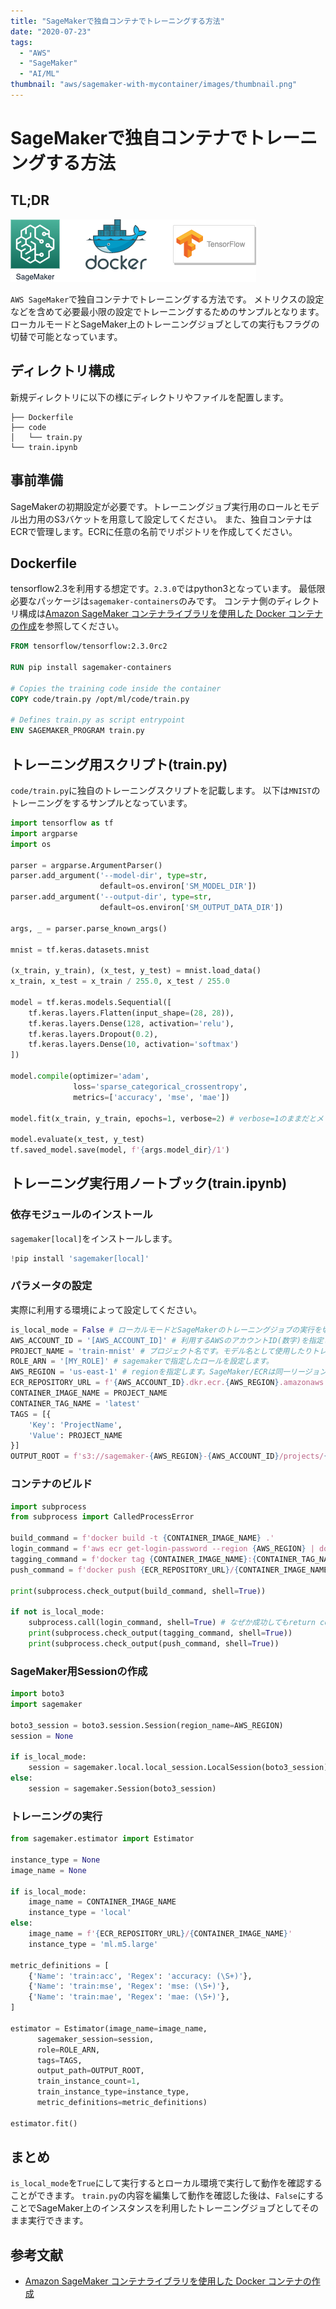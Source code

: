 ```yaml
---
title: "SageMakerで独自コンテナでトレーニングする方法"
date: "2020-07-23"
tags:
  - "AWS"
  - "SageMaker"
  - "AI/ML"
thumbnail: "aws/sagemaker-with-mycontainer/images/thumbnail.png"
---
```

# SageMakerで独自コンテナでトレーニングする方法

## TL;DR

![](images/thumbnail.png)

`AWS SageMaker`で独自コンテナでトレーニングする方法です。
メトリクスの設定などを含めて必要最小限の設定でトレーニングするためのサンプルとなります。
ローカルモードとSageMaker上のトレーニングジョブとしての実行もフラグの切替で可能となっています。

## ディレクトリ構成

新規ディレクトリに以下の様にディレクトリやファイルを配置します。

```
├── Dockerfile
├── code
│   └── train.py
└── train.ipynb
```
## 事前準備

SageMakerの初期設定が必要です。トレーニングジョブ実行用のロールとモデル出力用のS3バケットを用意して設定してください。
また、独自コンテナはECRで管理します。ECRに任意の名前でリポジトリを作成してください。

## Dockerfile

tensorflow2.3を利用する想定です。`2.3.0`ではpython3となっています。
最低限必要なパッケージは`sagemaker-containers`のみです。
コンテナ側のディレクトリ構成は[Amazon SageMaker コンテナライブラリを使用した Docker コンテナの作成](https://docs.aws.amazon.com/ja_jp/sagemaker/latest/dg/amazon-sagemaker-containers.html)を参照してください。

```Dockerfile
FROM tensorflow/tensorflow:2.3.0rc2

RUN pip install sagemaker-containers

# Copies the training code inside the container
COPY code/train.py /opt/ml/code/train.py

# Defines train.py as script entrypoint
ENV SAGEMAKER_PROGRAM train.py
```

## トレーニング用スクリプト(train.py)

`code/train.py`に独自のトレーニングスクリプトを記載します。
以下は`MNIST`のトレーニングをするサンプルとなっています。

```python
import tensorflow as tf
import argparse
import os

parser = argparse.ArgumentParser()
parser.add_argument('--model-dir', type=str,
                    default=os.environ['SM_MODEL_DIR'])
parser.add_argument('--output-dir', type=str,
                    default=os.environ['SM_OUTPUT_DATA_DIR'])

args, _ = parser.parse_known_args()

mnist = tf.keras.datasets.mnist

(x_train, y_train), (x_test, y_test) = mnist.load_data()
x_train, x_test = x_train / 255.0, x_test / 255.0

model = tf.keras.models.Sequential([
    tf.keras.layers.Flatten(input_shape=(28, 28)),
    tf.keras.layers.Dense(128, activation='relu'),
    tf.keras.layers.Dropout(0.2),
    tf.keras.layers.Dense(10, activation='softmax')
])

model.compile(optimizer='adam',
              loss='sparse_categorical_crossentropy',
              metrics=['accuracy', 'mse', 'mae'])

model.fit(x_train, y_train, epochs=1, verbose=2) # verbose=1のままだとメトリクスを上手く取得できないので2に設定します。

model.evaluate(x_test, y_test)
tf.saved_model.save(model, f'{args.model_dir}/1')
```

## トレーニング実行用ノートブック(train.ipynb)

### 依存モジュールのインストール

`sagemaker[local]`をインストールします。

```python
!pip install 'sagemaker[local]'
```

### パラメータの設定

実際に利用する環境によって設定してください。

```python
is_local_mode = False # ローカルモードとSageMakerのトレーニングジョブの実行を切り替えるためのフラグです。
AWS_ACCOUNT_ID = '[AWS_ACCOUNT_ID]' # 利用するAWSのアカウントID(数字)を指定します。
PROJECT_NAME = 'train-mnist' # プロジェクト名です。モデル名として使用したりトレーニングジョブのタグとして付与します。
ROLE_ARN = '[MY_ROLE]' # sagemakerで指定したロールを設定します。
AWS_REGION = 'us-east-1' # regionを指定します。SageMaker/ECRは同一リージョンである必要があります。
ECR_REPOSITORY_URL = f'{AWS_ACCOUNT_ID}.dkr.ecr.{AWS_REGION}.amazonaws.com'
CONTAINER_IMAGE_NAME = PROJECT_NAME
CONTAINER_TAG_NAME = 'latest'
TAGS = [{
    'Key': 'ProjectName',
    'Value': PROJECT_NAME
}]
OUTPUT_ROOT = f's3://sagemaker-{AWS_REGION}-{AWS_ACCOUNT_ID}/projects/{PROJECT_NAME}'
```

### コンテナのビルド

```python
import subprocess
from subprocess import CalledProcessError

build_command = f'docker build -t {CONTAINER_IMAGE_NAME} .'
login_command = f'aws ecr get-login-password --region {AWS_REGION} | docker login --username AWS --password-stdin {ECR_REPOSITORY_URL}'
tagging_command = f'docker tag {CONTAINER_IMAGE_NAME}:{CONTAINER_TAG_NAME} {ECR_REPOSITORY_URL}/{CONTAINER_IMAGE_NAME}:{CONTAINER_TAG_NAME}'
push_command = f'docker push {ECR_REPOSITORY_URL}/{CONTAINER_IMAGE_NAME}:{CONTAINER_TAG_NAME}'

print(subprocess.check_output(build_command, shell=True))

if not is_local_mode:
    subprocess.call(login_command, shell=True) # なぜか成功してもreturn code 1が返るのでcheck_outputしません。
    print(subprocess.check_output(tagging_command, shell=True))
    print(subprocess.check_output(push_command, shell=True))
```

### SageMaker用Sessionの作成

```python
import boto3
import sagemaker

boto3_session = boto3.session.Session(region_name=AWS_REGION)
session = None

if is_local_mode:
    session = sagemaker.local.local_session.LocalSession(boto3_session)
else:
    session = sagemaker.Session(boto3_session)
```

### トレーニングの実行

```python
from sagemaker.estimator import Estimator

instance_type = None
image_name = None

if is_local_mode:
	image_name = CONTAINER_IMAGE_NAME
	instance_type = 'local'
else:
	image_name = f'{ECR_REPOSITORY_URL}/{CONTAINER_IMAGE_NAME}'
	instance_type = 'ml.m5.large'

metric_definitions = [
    {'Name': 'train:acc', 'Regex': 'accuracy: (\S+)'},
    {'Name': 'train:mse', 'Regex': 'mse: (\S+)'},
    {'Name': 'train:mae', 'Regex': 'mae: (\S+)'},
]

estimator = Estimator(image_name=image_name,
      sagemaker_session=session,
	  role=ROLE_ARN,
	  tags=TAGS,
	  output_path=OUTPUT_ROOT,
	  train_instance_count=1,
	  train_instance_type=instance_type,
	  metric_definitions=metric_definitions)

estimator.fit()
```

## まとめ

`is_local_mode`を`True`にして実行するとローカル環境で実行して動作を確認することができます。
`train.py`の内容を編集して動作を確認した後は、`False`にすることでSageMaker上のインスタンスを利用したトレーニングジョブとしてそのまま実行できます。

## 参考文献

* [Amazon SageMaker コンテナライブラリを使用した Docker コンテナの作成](https://docs.aws.amazon.com/ja_jp/sagemaker/latest/dg/amazon-sagemaker-containers.html)